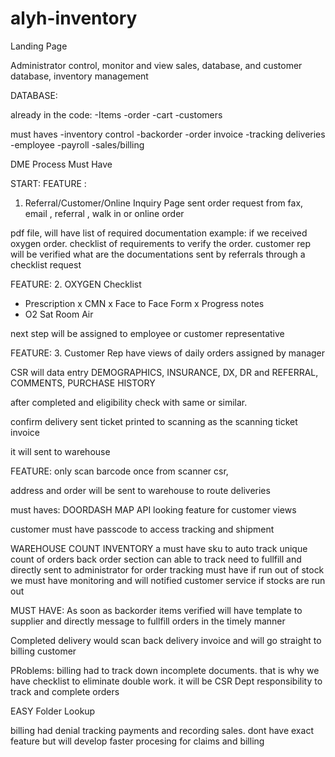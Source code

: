 # alyh-inventory


Landing Page 

Administrator control, monitor and view sales, database, and customer database, inventory management


DATABASE: 

already in the code:
-Items
-order
-cart
-customers

must haves
-inventory control
-backorder
-order invoice
-tracking deliveries
-employee
-payroll
-sales/billing


DME Process Must Have

START: 
FEATURE :
1. Referral/Customer/Online Inquiry Page sent order request
from fax, email , referral , walk in or online order

pdf file, will have list of required documentation
example: if we received oxygen order. checklist of requirements to verify the order. customer rep will be verified what are the documentations sent by referrals through a checklist request

FEATURE:
2. OXYGEN
Checklist
- Prescription
x CMN 
x Face to Face Form
x Progress notes
- O2 Sat Room Air

next step will be assigned to employee or customer representative

FEATURE: 
3. Customer Rep have views of daily orders assigned by manager 

CSR will data entry DEMOGRAPHICS, INSURANCE, DX, DR and REFERRAL, COMMENTS, PURCHASE HISTORY

after completed and eligibility check with same or similar. 

confirm delivery sent ticket printed to scanning as the scanning ticket invoice 

it will sent to warehouse

FEATURE: only scan barcode once from scanner csr, 

address and order will be sent to warehouse to route deliveries

must haves: DOORDASH MAP API looking feature for customer views

customer must have passcode to access tracking and shipment

WAREHOUSE 
COUNT INVENTORY a must have sku to auto track unique count of orders
back order section can able to track need to fullfill and directly sent to administrator for order tracking
must have if run out of stock we must have monitoring and will notified customer service if stocks are run out

MUST HAVE: As soon as backorder items verified will have template to supplier and directly message to fullfill orders in the timely manner

Completed delivery would scan back delivery invoice and will go straight to billing customer


PRoblems: billing had to track down incomplete documents. that is why we have checklist to eliminate double work. it will be CSR Dept responsibility to track and complete orders

EASY Folder Lookup

billing had denial tracking payments and recording sales.
dont have exact feature but will develop faster procesing for claims and billing
